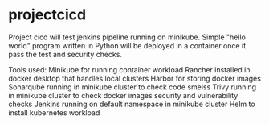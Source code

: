 # projectcicd
Project cicd will test jenkins pipeline running on minikube. Simple "hello world" program written in Python will be deployed in a container once it pass the test and security checks.

Tools used:
Minikube for running container workload
Rancher installed in docker desktop that handles local clusters
Harbor for storing docker images
Sonarqube running in minikube cluster to check code smelss
Trivy running in minikube cluster to check docker images security and vulnerability checks
Jenkins running on default namespace in minikube cluster
Helm to install kubernetes workload
